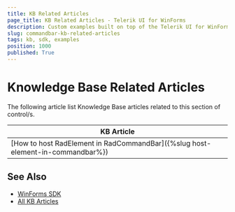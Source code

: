 ```yaml
---
title: KB Related Articles
page_title: KB Related Articles - Telerik UI for WinForms
description: Custom examples built on top of the Telerik UI for WinForms control.
slug: commandbar-kb-related-articles
tags: kb, sdk, examples
position: 1000
published: True
---
```


# Knowledge Base Related Articles

The following article list Knowledge Base articles related to this section of control/s.
<!--KB Articles Table-->

|KB Article|
|----|
|[How to host RadElement in RadCommandBar]({%slug host-element-in-commandbar%})|

## See Also

* [WinForms SDK](https://github.com/telerik/winforms-sdk)
* [All KB Articles](https://docs.telerik.com/devtools/winforms/knowledge-base)
